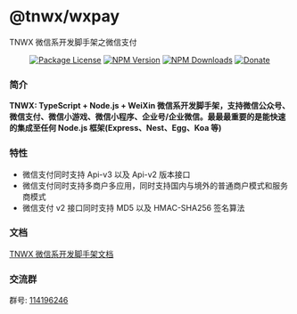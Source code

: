 # @tnwx/wxpay

TNWX 微信系开发脚手架之微信支付

<p align="center">
 <a href="https://www.npmjs.com/package/@tnwx/wxpay" target="_blank"><img src="https://img.shields.io/npm/l/@tnwx/wxpay.svg?style=flat-square" alt="Package License" /></a>
<a href="https://www.npmjs.com/package/@tnwx/wxpay" target="_blank"><img src="https://img.shields.io/npm/v/@tnwx/wxpay.svg?style=flat-square" alt="NPM Version" /></a>
<a href="https://www.npmjs.com/package/@tnwx/wxpay" target="_blank"><img src="https://img.shields.io/npm/dt/@tnwx/wxpay.svg?style=flat-square" alt="NPM Downloads" /></a>
<a href="https://github.com/Javen205/donate" target="_blank"><img src="https://img.shields.io/badge/Donate-WeChat-%23ff3f59.svg?style=flat-square" alt="Donate"/></a>
</p>

### 简介

**TNWX: TypeScript + Node.js + WeiXin 微信系开发脚手架，支持微信公众号、微信支付、微信小游戏、微信小程序、企业号/企业微信。最最最重要的是能快速的集成至任何 Node.js 框架(Express、Nest、Egg、Koa 等)**

### 特性

- 微信支付同时支持 Api-v3 以及 Api-v2 版本接口
- 微信支付同时支持多商户多应用，同时支持国内与境外的普通商户模式和服务商模式
- 微信支付 v2 接口同时支持 MD5 以及 HMAC-SHA256 签名算法

### 文档

[TNWX 微信系开发脚手架文档](https://javen205.gitee.io/tnwx/guide/wxpay)

### 交流群

群号: [114196246](https:shang.qq.com/wpa/qunwpa?idkey=a1e4fd8c71008961bd4fc8eeea224e726afd5e5eae7bf1d96d3c77897388bf24)
